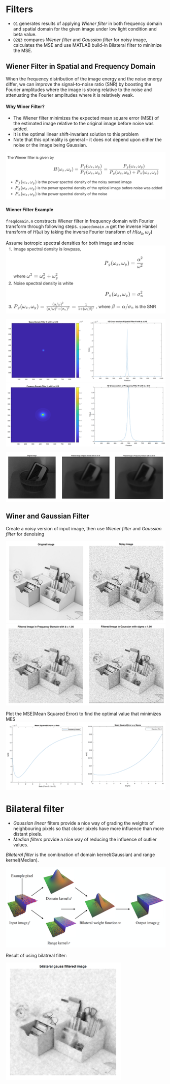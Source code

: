 # Filters
- `Q1` generates results of applying *Wiener filter* in both frequency domain and spatial domain for the given image under low light condition and beta value. 
- `Q2Q3` compares *Wiener filter* and *Gaussian filter* for noisy image, calculates the MSE and use MATLAB build-in Bilateral filter to minimize the MSE. 

## Wiener Filter in Spatial and Frequency Domain
When the frequency distribution of the image energy and the noise energy differ, we can improve the signal-to-noise ratio (SNR) by boosting the Fourier amplitudes where the image is strong relative to the noise and attenuating the Fourier amplitudes where it is relatively weak.

#### Why Winer Filter?
- The Wiener filter minimizes the expected mean square error (MSE) of the estimated image relative to the original image before noise was added.
- It is the optimal linear shift-invariant solution to this problem
- Note that this optimality is general - it does not depend upon either the noise or the image being Gaussian.

![wiener](pics/wienerstep.png)

#### Wiener Filter Example
`freqdomain.m` constructs Wiener filter in frequency domain with Fourier transform through following steps. 
`spacedomain.m` get the inverse Hankel transform of $H(\omega)$ by taking the inverse Fourier transform of $H({\omega}_{x},{\omega}_{y})$

Assume isotropic spectral densities for both image and noise
![wienerexample](pics/wienerex.png)

![space](pics/cspace.png)
![freq](pics/cfreq.png)

![q1](pics/q1.png)

## Winer and Gaussian Filter
Create a noisy version of input image, then use *Wiener filter* and *Gaussian filter* for denoising

![q2](pics/q2.png)
![filters](pics/filters.png)

Plot the MSE(Mean Squared Error) to find the optimal value that minimizes MES
![mse](pics/mse.png)


# Bilateral filter
- *Gaussian linear* filters provide a nice way of grading the weights of neighbouring pixels so that closer pixels have more influence than more distant pixels.
- *Median filters* provide a nice way of reducing the influence of outlier values.

*Bilateral filter* is the comibnation of domain kernel(Gaussian) and range kernel(Median). 

![bilateralex](pics/bilateralex.png)

Result of using bilatreal filter: 

<img src="pics/bilateral.png" alt="bilateral"  width="364" height="369" /> <br/>
